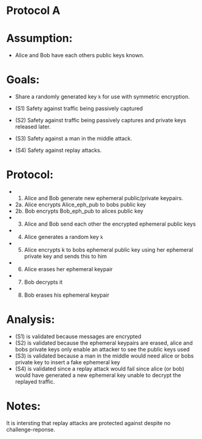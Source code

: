 # Protocol A

# Assumption:

* Alice and Bob have each others public keys known.

# Goals:

* Share a randomly generated key `k` for use with symmetric encryption.

* (S1) Safety against traffic being passively captured
* (S2) Safety against traffic being passively captures and private keys released later.
* (S3) Safety against a man in the middle attack.
* (S4) Safety against replay attacks.

# Protocol:

* 1. Alice and Bob generate new ephemeral public/private keypairs.
* 2a. Alice encrypts Alice_eph_pub to bobs public key
* 2b. Bob encrypts Bob_eph_pub to alices public key
* 3. Alice and Bob send each other the encrypted ephemeral public keys
* 4. Alice generates a random key `k`
* 5. Alice encrypts k to bobs ephemeral public key using her ephemeral private key and sends this to him
* 6. Alice erases her ephemeral keypair
* 7. Bob decrypts it
* 8. Bob erases his ephemeral keypair

# Analysis:

* (S1) is validated because messages are encrypted
* (S2) is validated because the ephemeral keypairs are erased, alice and bobs private keys only enable an attacker to see the public keys used
* (S3) is validated because a man in the middle would need alice or bobs private key to insert a fake ephemeral key
* (S4) is validated since a replay attack would fail since alice (or bob) would have generated a new ephemeral key unable to decrypt the replayed traffic.

# Notes:

It is intersting that replay attacks are protected against despite no challenge-reponse.

